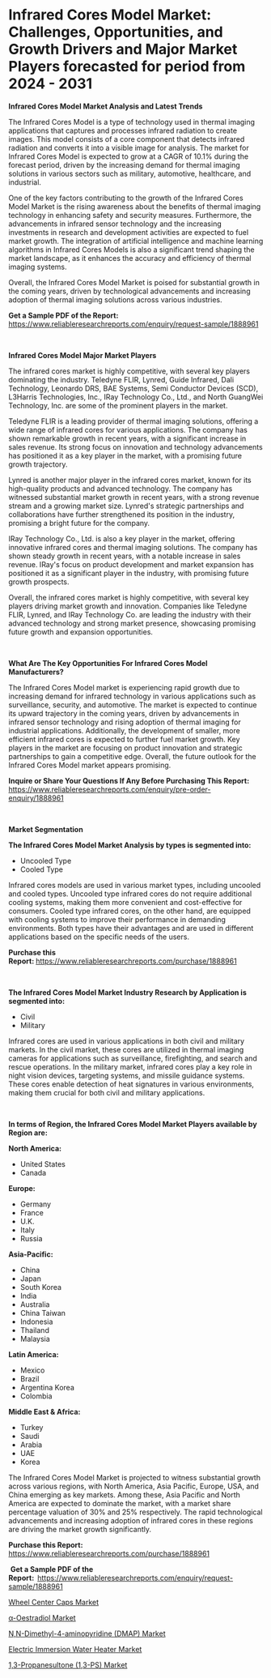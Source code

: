 <p><h1>Infrared Cores Model Market: Challenges, Opportunities, and Growth Drivers and Major Market Players forecasted for period from 2024 - 2031</h1></p><p><strong>Infrared Cores Model Market Analysis and Latest Trends</strong></p>
<p><p>The Infrared Cores Model is a type of technology used in thermal imaging applications that captures and processes infrared radiation to create images. This model consists of a core component that detects infrared radiation and converts it into a visible image for analysis. The market for Infrared Cores Model is expected to grow at a CAGR of 10.1% during the forecast period, driven by the increasing demand for thermal imaging solutions in various sectors such as military, automotive, healthcare, and industrial.</p><p>One of the key factors contributing to the growth of the Infrared Cores Model Market is the rising awareness about the benefits of thermal imaging technology in enhancing safety and security measures. Furthermore, the advancements in infrared sensor technology and the increasing investments in research and development activities are expected to fuel market growth. The integration of artificial intelligence and machine learning algorithms in Infrared Cores Models is also a significant trend shaping the market landscape, as it enhances the accuracy and efficiency of thermal imaging systems.</p><p>Overall, the Infrared Cores Model Market is poised for substantial growth in the coming years, driven by technological advancements and increasing adoption of thermal imaging solutions across various industries.</p></p>
<p><strong>Get a Sample PDF of the Report:&nbsp;</strong> <a href="https://www.reliableresearchreports.com/enquiry/request-sample/1888961">https://www.reliableresearchreports.com/enquiry/request-sample/1888961</a></p>
<p>&nbsp;</p>
<p><strong>Infrared Cores Model Major Market Players</strong></p>
<p><p>The infrared cores market is highly competitive, with several key players dominating the industry. Teledyne FLIR, Lynred, Guide Infrared, Dali Technology, Leonardo DRS, BAE Systems, Semi Conductor Devices (SCD), L3Harris Technologies, Inc., IRay Technology Co., Ltd., and North GuangWei Technology, Inc. are some of the prominent players in the market.</p><p>Teledyne FLIR is a leading provider of thermal imaging solutions, offering a wide range of infrared cores for various applications. The company has shown remarkable growth in recent years, with a significant increase in sales revenue. Its strong focus on innovation and technology advancements has positioned it as a key player in the market, with a promising future growth trajectory.</p><p>Lynred is another major player in the infrared cores market, known for its high-quality products and advanced technology. The company has witnessed substantial market growth in recent years, with a strong revenue stream and a growing market size. Lynred's strategic partnerships and collaborations have further strengthened its position in the industry, promising a bright future for the company.</p><p>IRay Technology Co., Ltd. is also a key player in the market, offering innovative infrared cores and thermal imaging solutions. The company has shown steady growth in recent years, with a notable increase in sales revenue. IRay's focus on product development and market expansion has positioned it as a significant player in the industry, with promising future growth prospects.</p><p>Overall, the infrared cores market is highly competitive, with several key players driving market growth and innovation. Companies like Teledyne FLIR, Lynred, and IRay Technology Co. are leading the industry with their advanced technology and strong market presence, showcasing promising future growth and expansion opportunities.</p></p>
<p>&nbsp;</p>
<p><strong>What Are The Key Opportunities For Infrared Cores Model Manufacturers?</strong></p>
<p><p>The Infrared Cores Model market is experiencing rapid growth due to increasing demand for infrared technology in various applications such as surveillance, security, and automotive. The market is expected to continue its upward trajectory in the coming years, driven by advancements in infrared sensor technology and rising adoption of thermal imaging for industrial applications. Additionally, the development of smaller, more efficient infrared cores is expected to further fuel market growth. Key players in the market are focusing on product innovation and strategic partnerships to gain a competitive edge. Overall, the future outlook for the Infrared Cores Model market appears promising.</p></p>
<p><strong>Inquire or Share Your Questions If Any Before Purchasing This Report:</strong> <a href="https://www.reliableresearchreports.com/enquiry/pre-order-enquiry/1888961">https://www.reliableresearchreports.com/enquiry/pre-order-enquiry/1888961</a></p>
<p>&nbsp;</p>
<p><strong>Market Segmentation</strong></p>
<p><strong>The Infrared Cores Model Market Analysis by types is segmented into:</strong></p>
<p><ul><li>Uncooled Type</li><li>Cooled Type</li></ul></p>
<p><p>Infrared cores models are used in various market types, including uncooled and cooled types. Uncooled type infrared cores do not require additional cooling systems, making them more convenient and cost-effective for consumers. Cooled type infrared cores, on the other hand, are equipped with cooling systems to improve their performance in demanding environments. Both types have their advantages and are used in different applications based on the specific needs of the users.</p></p>
<p><strong>Purchase this Report:&nbsp;</strong><a href="https://www.reliableresearchreports.com/purchase/1888961">https://www.reliableresearchreports.com/purchase/1888961</a></p>
<p>&nbsp;</p>
<p><strong>The Infrared Cores Model Market Industry Research by Application is segmented into:</strong></p>
<p><ul><li>Civil</li><li>Military</li></ul></p>
<p><p>Infrared cores are used in various applications in both civil and military markets. In the civil market, these cores are utilized in thermal imaging cameras for applications such as surveillance, firefighting, and search and rescue operations. In the military market, infrared cores play a key role in night vision devices, targeting systems, and missile guidance systems. These cores enable detection of heat signatures in various environments, making them crucial for both civil and military applications.</p></p>
<p>&nbsp;</p>
<p><strong>In terms of Region, the Infrared Cores Model Market Players available by Region are:</strong></p>
<p>
    <p> <strong> North America: </strong>
        <ul>
            <li>United States</li>
            <li>Canada</li>
        </ul>
        </p> 
    <p> <strong> Europe: </strong>
        <ul>
            <li>Germany</li>
            <li>France</li>
            <li>U.K.</li>
            <li>Italy</li>
            <li>Russia</li>
        </ul>
        </p> 
    <p> <strong> Asia-Pacific: </strong>
        <ul>
            <li>China</li>
            <li>Japan</li>
            <li>South Korea</li>
            <li>India</li>
            <li>Australia</li>
            <li>China Taiwan</li>
            <li>Indonesia</li>
            <li>Thailand</li>
            <li>Malaysia</li>
        </ul>
        </p> 
    <p> <strong> Latin America: </strong>
        <ul>
            <li>Mexico</li>
            <li>Brazil</li>
            <li>Argentina Korea</li>
            <li>Colombia</li>
        </ul>
        </p> 
    <p> <strong> Middle East & Africa: </strong>
        <ul>
            <li>Turkey</li>
            <li>Saudi</li>
            <li>Arabia</li>
            <li>UAE</li>
            <li>Korea</li>
        </ul>
    </p>
    </p>
<p><p>The Infrared Cores Model Market is projected to witness substantial growth across various regions, with North America, Asia Pacific, Europe, USA, and China emerging as key markets. Among these, Asia Pacific and North America are expected to dominate the market, with a market share percentage valuation of 30% and 25% respectively. The rapid technological advancements and increasing adoption of infrared cores in these regions are driving the market growth significantly.</p></p>
<p><strong>Purchase this Report: </strong><a href="https://www.reliableresearchreports.com/purchase/1888961">https://www.reliableresearchreports.com/purchase/1888961</a></p>
<p>&nbsp;<strong>Get a Sample PDF of the Report:&nbsp;&nbsp;</strong><a href="https://www.reliableresearchreports.com/enquiry/request-sample/1888961">https://www.reliableresearchreports.com/enquiry/request-sample/1888961</a></p>
<p><strong></strong></p>
<p><p><a href="https://view.publitas.com/reportprime-1/wheel-center-caps-market-size-growth-and-forecast-from-2024-2031/">Wheel Center Caps Market</a></p><p><a href="https://cute-banjo-8ca.notion.site/Oestradiol-Market-Dynamics-2024-2031-Also-about-Its-Market-Trends-Projections-and-Opportunities-24df2b9f3d014f97971eb43af9577838">α-Oestradiol Market</a></p><p><a href="https://frill-swim-3cd.notion.site/N-N-Dimethyl-4-aminopyridine-DMAP-Market-A-Comprehensive-Report-of-its-Market-Share-Growth-Tren-66bfa53eae714d3ebf45d9ea96e78a75">N,N-Dimethyl-4-aminopyridine (DMAP) Market</a></p><p><a href="https://view.publitas.com/reportprime-1/electric-immersion-water-heater-market-size-growth-and-forecast-from-2024-2031/">Electric Immersion Water Heater Market</a></p><p><a href="https://meowing-lemming-dd3.notion.site/1-3-Propanesultone-1-3-PS-Market-Analysis-and-Market-Size-Global-Industry-Overview-Market-Segmen-4427fbba6f9c48f1b391e3b3682752ea">1,3-Propanesultone (1,3-PS) Market</a></p></p>